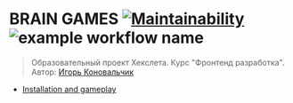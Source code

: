 
# BRAIN GAMES [![Maintainability](https://api.codeclimate.com/v1/badges/a99a88d28ad37a79dbf6/maintainability)](https://codeclimate.com/github/codeclimate/codeclimate/maintainability) ![example workflow name](https://github.com/igorkonovalchik/hexlet-frontend-project-1/workflows/Eslint/badge.svg)
> Образовательный проект Хекслета. Курс "Фронтенд разработка". Автор: [Игорь Коновальчик](https://ru.hexlet.io/u/konovalchik)

- [Installation and gameplay](https://asciinema.org/a/x7tevomLFR8QhnOZWEmza9Pg1)
